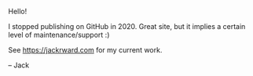 Hello!

I stopped publishing on GitHub in 2020. Great site, but it implies a certain level of maintenance/support :)

See https://jackrward.com for my current work.

– Jack
